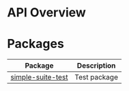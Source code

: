 # API Overview


# Packages


| Package | Description |
|  --- | --- |
|  [simple-suite-test](./simple-suite-test) | Test package |

